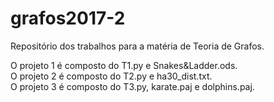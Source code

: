 # grafos2017-2
Repositório dos trabalhos para a matéria de Teoria de Grafos.<br/>

O projeto 1 é composto do T1.py e Snakes&Ladder.ods.<br/>
O projeto 2 é composto do T2.py e ha30_dist.txt.<br/>
O projeto 3 é composto do T3.py, karate.paj e dolphins.paj.<br/>
